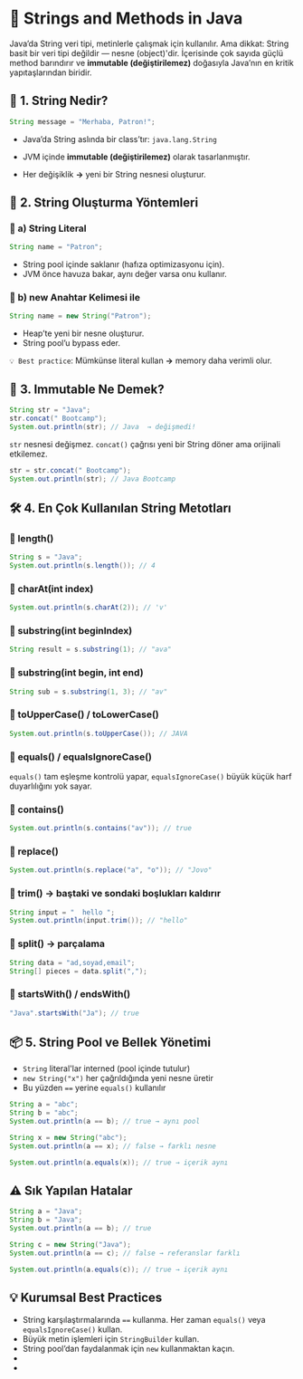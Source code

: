 # 🧵 Strings and Methods in Java

Java’da String veri tipi, metinlerle çalışmak için kullanılır. Ama dikkat: String basit bir veri tipi değildir — nesne (object)'dir. İçerisinde çok sayıda güçlü method barındırır ve __immutable (değiştirilemez)__ doğasıyla Java’nın en kritik yapıtaşlarından biridir.

## 📌 1. String Nedir?

```java
String message = "Merhaba, Patron!";
```

- Java’da String aslında bir class’tır: `java.lang.String`

- JVM içinde __immutable (değiştirilemez)__ olarak tasarlanmıştır.

- Her değişiklik __→__ yeni bir String nesnesi oluşturur.


## 🧱 2. String Oluşturma Yöntemleri
### 🔹 a) String Literal

```java
String name = "Patron";
```

- String pool içinde saklanır (hafıza optimizasyonu için).
- JVM önce havuza bakar, aynı değer varsa onu kullanır.

### 🔹 b) new Anahtar Kelimesi ile

```java
String name = new String("Patron");
```

- Heap’te yeni bir nesne oluşturur.
- String pool’u bypass eder.

`💡 Best practice`: Mümkünse literal kullan __→__ memory daha verimli olur.

## 🧠 3. Immutable Ne Demek?

```java
String str = "Java";
str.concat(" Bootcamp");
System.out.println(str); // Java  → değişmedi!
```

`str` nesnesi değişmez. `concat()` çağrısı yeni bir String döner ama orijinali etkilemez.

```java
str = str.concat(" Bootcamp");
System.out.println(str); // Java Bootcamp
```

## 🛠️ 4. En Çok Kullanılan String Metotları

### 🔹 length()

```java
String s = "Java";
System.out.println(s.length()); // 4
```

### 🔹 charAt(int index)

```java
System.out.println(s.charAt(2)); // 'v'
```

### 🔹 substring(int beginIndex)

```java
String result = s.substring(1); // "ava"
```

### 🔹 substring(int begin, int end)

```java
String sub = s.substring(1, 3); // "av"
```

### 🔹 toUpperCase() / toLowerCase()

```java
System.out.println(s.toUpperCase()); // JAVA
```

### 🔹 equals() / equalsIgnoreCase()

`equals()` tam eşleşme kontrolü yapar, `equalsIgnoreCase()` büyük küçük harf duyarlılığını yok sayar.

### 🔹 contains()

```java
System.out.println(s.contains("av")); // true
```

### 🔹 replace()

```java
System.out.println(s.replace("a", "o")); // "Jovo"
```

### 🔹 trim() → baştaki ve sondaki boşlukları kaldırır

```java
String input = "  hello ";
System.out.println(input.trim()); // "hello"
```

### 🔹 split() → parçalama

```java
String data = "ad,soyad,email";
String[] pieces = data.split(",");
```

### 🔹 startsWith() / endsWith()

```java
"Java".startsWith("Ja"); // true
```

## 📦 5. String Pool ve Bellek Yönetimi

- `String` literal'lar interned (pool içinde tutulur)
- `new String("x")` her çağrıldığında yeni nesne üretir
- Bu yüzden `==` yerine `equals()` kullanılır

```java
String a = "abc";
String b = "abc";
System.out.println(a == b); // true → aynı pool

String x = new String("abc");
System.out.println(a == x); // false → farklı nesne

System.out.println(a.equals(x)); // true → içerik aynı
```

## ⚠️ Sık Yapılan Hatalar

```java
String a = "Java";
String b = "Java";
System.out.println(a == b); // true

String c = new String("Java");
System.out.println(a == c); // false → referanslar farklı

System.out.println(a.equals(c)); // true → içerik aynı
```

## 💡 Kurumsal Best Practices

- String karşılaştırmalarında `==` kullanma. Her zaman `equals()` veya `equalsIgnoreCase()` kullan.
- Büyük metin işlemleri için `StringBuilder` kullan.
- String pool’dan faydalanmak için `new` kullanmaktan kaçın.
- 
- 